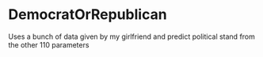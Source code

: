 # DemocratOrRepublican
Uses a bunch of data given by my girlfriend and predict political stand from the other 110 parameters
